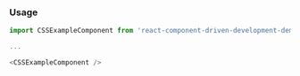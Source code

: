 ### Usage
```js
import CSSExampleComponent from 'react-component-driven-development-demo';

...

<CSSExampleComponent />
```
